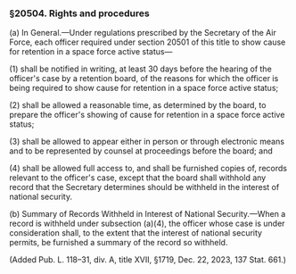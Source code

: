 ### §20504. Rights and procedures ###

(a) In General.—Under regulations prescribed by the Secretary of the Air Force, each officer required under section 20501 of this title to show cause for retention in a space force active status—

(1) shall be notified in writing, at least 30 days before the hearing of the officer's case by a retention board, of the reasons for which the officer is being required to show cause for retention in a space force active status;

(2) shall be allowed a reasonable time, as determined by the board, to prepare the officer's showing of cause for retention in a space force active status;

(3) shall be allowed to appear either in person or through electronic means and to be represented by counsel at proceedings before the board; and

(4) shall be allowed full access to, and shall be furnished copies of, records relevant to the officer's case, except that the board shall withhold any record that the Secretary determines should be withheld in the interest of national security.

(b) Summary of Records Withheld in Interest of National Security.—When a record is withheld under subsection (a)(4), the officer whose case is under consideration shall, to the extent that the interest of national security permits, be furnished a summary of the record so withheld.

(Added Pub. L. 118–31, div. A, title XVII, §1719, Dec. 22, 2023, 137 Stat. 661.)